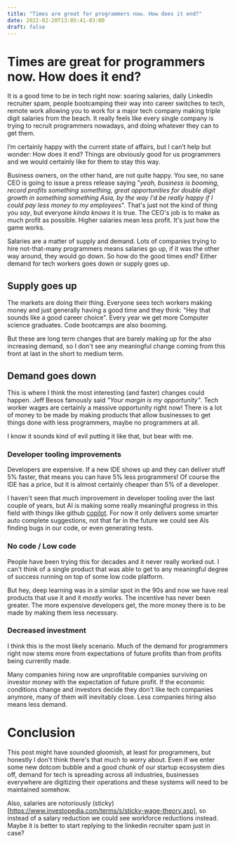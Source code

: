 ```yaml
---
title: "Times are great for programmers now. How does it end?"
date: 2022-02-20T13:05:41-03:00
draft: false
---
```


# Times are great for programmers now. How does it end?

It is a good time to be in tech right now: soaring salaries, daily LinkedIn recruiter spam, people bootcamping their way into career switches to tech, remote work allowing you to work for a major tech company making triple digit salaries from the beach. It really feels like every single company is trying to recruit programmers nowadays, and doing whatever they can to get them.

I’m certainly happy with the current state of affairs, but I can’t help but wonder: How does it end? Things are obviously good for us programmers and we would certainly like for them to stay this way.

Business owners, on the other hand, are not quite happy. You see, no sane CEO is going to issue a press release saying "_yeah, business is booming, record profits something something, great opportunities for double digit growth in something something Asia, by the way I'd be really happy if I could pay less money to my employees_". That's just not the kind of thing you _say_, but everyone _kinda knows_ it is true. The CEO's job is to make as much profit as possible. Higher salaries mean less profit. It's just how the game works.

Salaries are a matter of supply and demand. Lots of companies trying to hire not-that-many programmers means salaries go up, if it was the other way around, they would go down. So how do the good times end? Either demand for tech workers goes down or supply goes up.

## Supply goes up

The markets are doing their thing. Everyone sees tech workers making money and just generally having a good time and they think: "Hey that sounds like a good career choice". Every year we get more Computer science graduates. Code bootcamps are also booming.

But these are long term changes that are barely making up for the also increasing demand, so I don't see any meaningful change coming from this front at last in the short to medium term.

## Demand goes down

This is where I think the most interesting (and faster) changes could happen. Jeff Besos famously said _"Your margin is my opportunity"_. Tech worker wages are certainly a massive opportunity right now! There is a lot of money to be made by making products that allow businesses to get things done with less programmers, maybe no programmers at all.

I know it sounds kind of evil putting it like that, but bear with me.

### Developer tooling improvements

Developers are expensive. If a new IDE shows up and they can deliver stuff 5% faster, that means you can have 5% less programmers! Of course the IDE has a price, but it is almost certainly cheaper than 5% of a developer.

I haven't seen that much improvement in developer tooling over the last couple of years, but AI is making some really meaningful progress in this field with things like github [copilot](https://copilot.github.com). For now it only delivers some smarter auto complete suggestions, not that far in the future we could see AIs finding bugs in our code, or even generating tests.

### No code / Low code

People have been trying this for decades and it never really worked out. I can't think of a single product that was able to get to any meaningful degree of success running on top of some low code platform.

But hey, deep learning was in a similar spot in the 90s and now we have real products that use it and it _mostly_ works. The incentive has never been greater. The more expensive developers get, the more money there is to be made by making them less necessary.

### Decreased investment

I think this is the most likely scenario. Much of the demand for programmers right now stems more from expectations of future profits than from profits being currently made.

Many companies hiring now are unprofitable companies surviving on investor money with the expectation of future profit. If the economic conditions change and investors decide they don't like tech companies anymore, many of them will inevitably close. Less companies hiring also means less demand.

# Conclusion

This post might have sounded gloomish, at least for programmers, but honestly I don't think there's that much to worry about. Even if we enter some new dotcom bubble and a good chunk of our startup ecosystem dies off, demand for tech is spreading across all industries, businesses everywhere are digitizing their operations and these systems will need to be maintained somehow.

Also, salaries are notoriously (sticky)[https://www.investopedia.com/terms/s/sticky-wage-theory.asp], so instead of a salary reduction we could see workforce reductions instead. Maybe it is better to start replying to the linkedin recruiter spam just in case?
